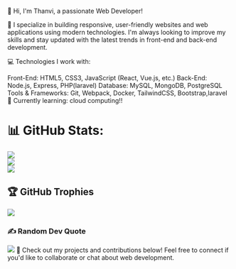 👋 Hi, I'm Thanvi, a passionate Web Developer!

🚀 I specialize in building responsive, user-friendly websites and web applications using modern technologies. I'm always looking to improve my skills and stay updated with the latest trends in front-end and back-end development.

💻 Technologies I work with:

Front-End: HTML5, CSS3, JavaScript (React, Vue.js, etc.)
Back-End: Node.js, Express, PHP(laravel)
Database: MySQL, MongoDB, PostgreSQL
Tools & Frameworks: Git, Webpack, Docker, TailwindCSS, Bootstrap,laravel
🌱 Currently learning: cloud computing!!

# 📊 GitHub Stats:
![](https://github-readme-stats.vercel.app/api?username=prajwallshetty&theme=dark&hide_border=false&include_all_commits=true&count_private=true)<br/>
![](https://github-readme-streak-stats.herokuapp.com/?user=prajwallshetty&theme=dark&hide_border=false)<br/>
![](https://github-readme-stats.vercel.app/api/top-langs/?username=prajwallshetty&theme=dark&hide_border=false&include_all_commits=true&count_private=true&layout=compact)

## 🏆 GitHub Trophies
![](https://github-profile-trophy.vercel.app/?username=prajwallshetty&theme=radical&no-frame=false&no-bg=false&margin-w=4)

### ✍️ Random Dev Quote
![](https://quotes-github-readme.vercel.app/api?type=horizontal&theme=radical)
🔗 Check out my projects and contributions below! Feel free to connect if you'd like to collaborate or chat about web development.
